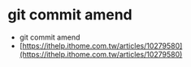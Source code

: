 # git commit amend

* git commit amend
* [https://ithelp.ithome.com.tw/articles/10279580](https://ithelp.ithome.com.tw/articles/10279580)
